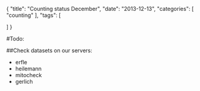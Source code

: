 {
  "title": "Counting status December",
  "date": "2013-12-13",
  "categories": [
   "counting" 
  ],
  "tags": [
    
  ]
}

#Todo:

##Check datasets on our servers:
- erfle
- heilemann
- mitocheck
- gerlich

